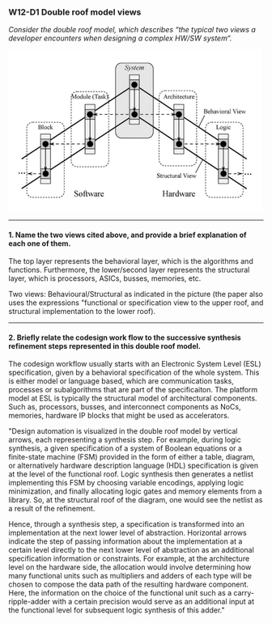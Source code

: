 ### W12-D1 Double roof model views


*Consider the double roof model, which describes “the typical two views a developer encounters when designing a complex HW/SW system“.*

<img src="/other%20resources/images/doubleroof.png" alt="drawing" width="500"/>


----

#### 1. Name the two views cited above, and provide a brief explanation of each one of them.

The top layer represents the behavioral layer, which is the algorithms and functions. Furthermore, the lower/second layer represents the structural layer, which is processors, ASICs, busses, memories, etc.

Two views: Behavioural/Structural as indicated in the picture (the paper also uses the expressions "functional or specification view to the upper roof, and structural implementation to the lower roof).


----
#### 2. Briefly relate the codesign work flow to the successive synthesis refinement steps represented in this double roof model.

The codesign workflow usually starts with an Electronic System Level (ESL) specification, given by a behavioral specification of the whole system. This is either model or language based, which are communication tasks, processes or subalgorithms that are part of the specificaiton. The platform model at ESL is typically the structural model of architectural components. Such as, processors, busses, and interconnect components as NoCs, memories, hardware IP blocks that might be used as accelerators. 


"Design automation is visualized in the double roof model by vertical arrows, each representing a synthesis step. For example, during logic synthesis, a given specification of a system of Boolean equations or a finite-state machine (FSM) provided in the form of either a table, diagram, or alternatively hardware description language (HDL) specification is given at the level of the functional roof. Logic synthesis then generates a netlist implementing this FSM by choosing variable encodings, applying logic minimization, and finally allocating logic gates and memory elements from a library. So, at the structural roof of the diagram, one would see the netlist as a result of the refinement. 

Hence, through a synthesis step, a specification is transformed into an implementation at the next lower level of abstraction. Horizontal arrows indicate the step of passing information about the implementation at a certain level directly to the next lower level of abstraction as an additional specification information or constraints. For example, at the architecture level on the hardware side, the allocation would involve determining how many functional units such as multipliers and adders of each type will be chosen to compose the data path of the resulting hardware component. Here, the information on the choice of the functional unit such as a carry-ripple-adder with a certain precision would serve as an additional input at the functional level for subsequent logic synthesis of this adder."
